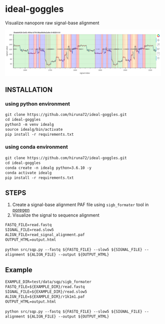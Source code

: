 # ideal-goggles
Visualize nanopore raw signal-base alignment

![image](test/plot.png)

## INSTALLATION

### using python environment
````
git clone https://github.com/hiruna72/ideal-goggles.git
cd ideal-goggles
python3 -m venv idealg
source idealg/bin/activate
pip install -r requirements.txt
````
### using conda environment
````
git clone https://github.com/hiruna72/ideal-goggles.git
cd ideal-goggles
conda create -n idealg python=3.6.10 -y
conda activate idealg
pip install -r requirements.txt
````


## STEPS
1. Create a signal-base alignment PAF file using `sigb_formater` tool in [poregen](https://github.com/hiruna72/poregen)
2. Visualize the signal to sequence alignment
````
FASTQ_FILE=read.fastq
SIGNAL_FILE=read.slow5
ALIGN_FILE=read_signal_alignment.paf
OUTPUT_HTML=output.html

python src/sqp.py --fastq ${FASTQ_FILE} --slow5 ${SIGNAL_FILE} --alignment ${ALIGN_FILE} --output ${OUTPUT_HTML}

````

## Example
````
EXAMPLE_DIR=test/data/sqp/sigb_formater
FASTQ_FILE=${EXAMPLE_DIR}/read.fastq
SIGNAL_FILE=${EXAMPLE_DIR}/read.slow5
ALIGN_FILE=${EXAMPLE_DIR}/r1k1m1.paf
OUTPUT_HTML=output.html

python src/sqp.py --fastq ${FASTQ_FILE} --slow5 ${SIGNAL_FILE} --alignment ${ALIGN_FILE} --output ${OUTPUT_HTML}

````
